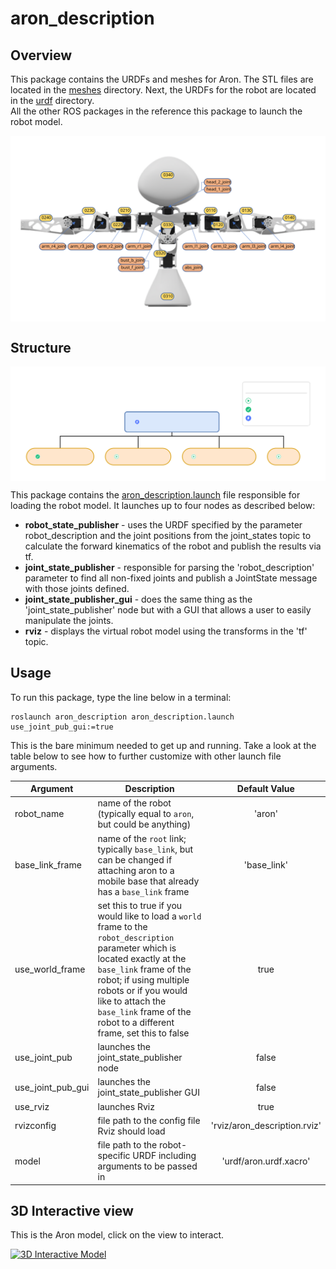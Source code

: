 # aron_description

## Overview
This package contains the URDFs and meshes for Aron. The STL files are located in the [meshes](meshes/) directory. Next, the URDFs for the robot are located in the [urdf](urdf/) directory.  
All the other ROS packages in the reference this package to launch the robot model.

<img align="center" src="https://github.com/andreagavazzi/aron_description/blob/main/aron.svg"/>

## Structure

<img align="center" src="https://github.com/andreagavazzi/aron_description/blob/main/aron_description.svg"/>

This package contains the [aron_description.launch](launch/aron_description.launch) file responsible for loading the robot model. It launches up to four nodes as described below:
- **robot_state_publisher** - uses the URDF specified by the parameter robot_description and the joint positions from the joint_states topic to calculate the forward kinematics of the robot and publish the results via tf.
- **joint_state_publisher** - responsible for parsing the 'robot_description' parameter to find all non-fixed joints and publish a JointState message with those joints defined.
- **joint_state_publisher_gui** - does the same thing as the 'joint_state_publisher' node but with a GUI that allows a user to easily manipulate the joints.
- **rviz** - displays the virtual robot model using the transforms in the 'tf' topic.

## Usage
To run this package, type the line below in a terminal:
```
roslaunch aron_description aron_description.launch use_joint_pub_gui:=true
```
This is the bare minimum needed to get up and running. Take a look at the table below to see how to further customize with other launch file arguments.

| Argument | Description | Default Value |
| -------- | ----------- | :-----------: |
| robot_name | name of the robot (typically equal to `aron`, but could be anything) | 'aron' |
| base_link_frame | name of the `root` link; typically `base_link`, but can be changed if attaching aron to a mobile base that already has a `base_link` frame| 'base_link' |
| use_world_frame | set this to true if you would like to load a `world` frame to the `robot_description` parameter which is located exactly at the `base_link` frame of the robot; if using multiple robots or if you would like to attach the `base_link` frame of the robot to a different frame, set this to false | true |  
| use_joint_pub | launches the joint_state_publisher node | false |
| use_joint_pub_gui | launches the joint_state_publisher GUI | false |
| use_rviz | launches Rviz | true |
| rvizconfig | file path to the config file Rviz should load | 'rviz/aron_description.rviz' |
| model | file path to the robot-specific URDF including arguments to be passed in | 'urdf/aron.urdf.xacro' |

## 3D Interactive view
This is the Aron model, click on the view to interact.  

[![3D Interactive Model](https://github.com/andreagavazzi/aron_robot/blob/main/pics/Aron3d_full.png)](https://collaborate.shapr3d.com/v/N6kiM8O_q4no-M4yc836B)
